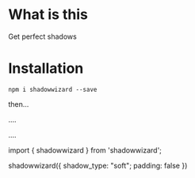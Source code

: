 # What is this

Get perfect shadows

# Installation

`npm i shadowwizard --save`

then...

....

....

import { shadowwizard } from 'shadowwizard';

shadowwizard({
    shadow_type: "soft";
    padding: false
})